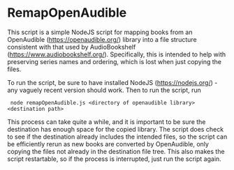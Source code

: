 # RemapOpenAudible
This script is a simple NodeJS script for mapping books from an OpenAudible (https://openaudible.org/) library into a file structure consistent with that used by AudioBookshelf (https://www.audiobookshelf.org/).  Specifically, this is intended to help with preserving series names and ordering, which is lost when just copying the files.

To run the script, be sure to have installed NodeJS (https://nodejs.org/) - any vaguely recent version should work.  Then to run the script, run

     node remapOpenAudible.js <directory of openaudible library> <destination path>

This process can take quite a while, and it is important to be sure the destination has enough space for the copied library.  The script does check to see if the destination already includes the intended files, so the script can be efficiently rerun as new books are converted by OpenAudible, only copying the files not already in the destination file tree.  This also makes the script restartable, so if the process is interrupted, just run the script again.

